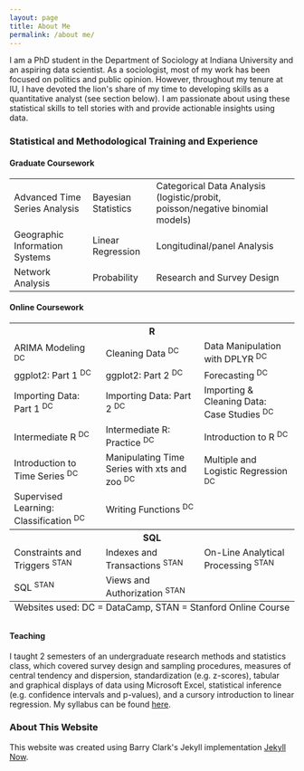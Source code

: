 ```yaml
---
layout: page
title: About Me
permalink: /about me/
---
```


I am a PhD student in the Department of Sociology at Indiana University and an aspiring data scientist. As a sociologist, most of my work has been focused on politics and public opinion. However, throughout my tenure at IU, I have devoted the lion's share of my time to developing skills as a quantitative analyst (see section below). I am passionate about using these statistical skills to tell stories with and provide actionable insights using data.  

### Statistical and Methodological Training and Experience
#### Graduate Coursework
<table class="tg">
  <tr>
    <td> Advanced Time Series Analysis </td>
    <td> Bayesian Statistics </td>
    <td> Categorical Data Analysis (logistic/probit, poisson/negative binomial models) </td> 
  </tr>
    <td> Geographic Information Systems </td>
    <td> Linear Regression </td>
    <td> Longitudinal/panel Analysis </td>   
  <tr>
    <td> Network Analysis </td>  
    <td> Probability </td>    
    <td> Research and Survey Design </td>
  </tr>
</table>

#### Online Coursework
<table class="tg">
<caption align="bottom"> Websites used: DC = DataCamp, STAN = Stanford Online Course </caption>
  <tr>
    <th class="tg-us36" colspan="3"> R </th>
  </tr>
  <tr>
    <td class="tg-us36"> ARIMA Modeling <sup>DC</sup> </td>
    <td class="tg-us36"> Cleaning Data <sup>DC</sup> </td>
    <td class="tg-us36"> Data Manipulation with DPLYR <sup>DC</sup> </td>
  </tr>
  <tr>
    <td class="tg-us36"> ggplot2: Part 1 <sup>DC</sup></td>
    <td class="tg-us36"> ggplot2: Part 2 <sup>DC</sup></td>
    <td class="tg-us36"> Forecasting <sup>DC</sup></td>
  </tr>
  <tr>
    <td class="tg-yw4l"> Importing Data: Part 1 <sup>DC</sup></td>
    <td class="tg-yw4l"> Importing Data: Part 2 <sup>DC</sup></td>
    <td class="tg-yw4l"> Importing & Cleaning Data: Case Studies <sup>DC</sup></td>
  </tr>
  <tr>
    <td class="tg-yw4l"> Intermediate R <sup>DC</sup></td>
    <td class="tg-yw4l"> Intermediate R: Practice <sup>DC</sup></td>
    <td class="tg-yw4l"> Introduction to R <sup>DC</sup></td>
  </tr>
  <tr>
    <td class="tg-yw4l"> Introduction to Time Series <sup>DC</sup></td>
    <td class="tg-yw4l"> Manipulating Time Series with xts and zoo <sup>DC</sup></td>
    <td class="tg-yw4l"> Multiple and Logistic Regression <sup>DC</sup></td>
  </tr>
   <tr>
    <td class="tg-yw4l"> Supervised Learning: Classification <sup>DC</sup></td>
    <td class="tg-yw4l"> Writing Functions <sup>DC</sup></td>
    <td class="tg-yw4l"></td>
  </tr>
  <tr>
    <th class="tg-yw4l" colspan="3"> SQL </th>
  </tr>
  <tr>
    <td class="tg-yw4l"> Constraints and Triggers <sup>STAN</sup></td>
    <td class="tg-yw4l"> Indexes and Transactions <sup>STAN</sup></td>
    <td class="tg-yw4l"> On-Line Analytical Processing <sup>STAN</sup></td>
  </tr>
  <tr>
    <td class="tg-yw4l"> SQL <sup>STAN</sup></td>
    <td class="tg-yw4l"> Views and Authorization <sup>STAN</sup></td>
  </tr> 
</table>

#### Teaching
I taught 2 semesters of an undergraduate research methods and statistics class, which covered survey design and sampling procedures, measures of central tendency and dispersion, standardization (e.g. z-scores), tabular and graphical displays of data using Microsoft Excel, statistical inference (e.g. confidence intervals and p-values), and a cursory introduction to linear regression. My syllabus can be found [here](https://iu.app.box.com/file/283732193861).

### About This Website
This website was created using Barry Clark's Jekyll implementation [Jekyll Now](https://github.com/barryclark/jekyll-now). 
